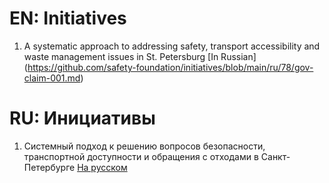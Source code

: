 # EN: Initiatives

1. A systematic approach to addressing safety, transport accessibility and waste management issues in St. Petersburg [In Russian] (https://github.com/safety-foundation/initiatives/blob/main/ru/78/gov-claim-001.md)

# RU: Инициативы

1. Системный подход к решению вопросов безопасности, транспортной доступности и обращения с отходами в Санкт-Петербурге [На русском](https://github.com/safety-foundation/initiatives/blob/main/ru/78/gov-claim-001.md)
